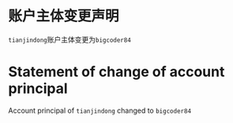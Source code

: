 # 账户主体变更声明

`tianjindong`账户主体变更为`bigcoder84`

# Statement of change of account principal

Account principal of `tianjindong` changed to `bigcoder84`